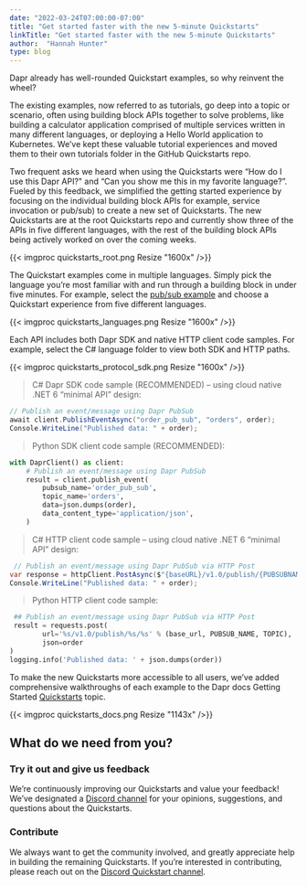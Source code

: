 ```yaml
---
date: "2022-03-24T07:00:00-07:00"
title: "Get started faster with the new 5-minute Quickstarts"
linkTitle: "Get started faster with the new 5-minute Quickstarts"
author:  "Hannah Hunter"
type: blog
---
```

Dapr already has well-rounded Quickstart examples, so why reinvent the wheel?

The existing examples, now referred to as tutorials, go deep into a topic or scenario, often using building block APIs together to solve problems, like building a calculator application comprised of multiple services written in many different languages, or deploying a Hello World application to Kubernetes. We’ve kept these valuable tutorial experiences and moved them to their own tutorials folder in the GitHub Quickstarts repo.

Two frequent asks we heard when using the Quickstarts were “How do I use this Dapr API?" and “Can you show me this in my favorite language?”. Fueled by this feedback, we simplified the getting started experience by focusing on the individual building block APIs for example, service invocation or pub/sub) to create a new set of Quickstarts. The new Quickstarts are at the root Quickstarts repo and currently show three of the APIs in five different languages, with the rest of the building block APIs being actively worked on over the coming weeks. 

{{< imgproc quickstarts_root.png  Resize "1600x" />}}

The Quickstart examples come in multiple languages. Simply pick the language you’re most familiar with and run through a building block in under five minutes. For example, select the [pub/sub example](https://github.com/dapr/quickstarts/tree/master/pub_sub) and choose a Quickstart experience from five different languages. 

{{< imgproc quickstarts_languages.png  Resize "1600x" />}}

Each API includes both Dapr SDK and native HTTP client code samples. For example, select the C# language folder to view both SDK and HTTP paths. 

{{< imgproc quickstarts_protocol_sdk.png  Resize "1600x" />}}

> C# Dapr SDK code sample (RECOMMENDED) – using cloud native .NET 6 “minimal API” design:  
```csharp
// Publish an event/message using Dapr PubSub
await client.PublishEventAsync("order_pub_sub", "orders", order);
Console.WriteLine("Published data: " + order);
```

> Python SDK client code sample (RECOMMENDED):
```python
with DaprClient() as client:
    # Publish an event/message using Dapr PubSub
    result = client.publish_event(
        pubsub_name='order_pub_sub',
        topic_name='orders',
        data=json.dumps(order),
        data_content_type='application/json',
    )
```

> C# HTTP client code sample – using cloud native .NET 6 “minimal API” design:

```csharp
 // Publish an event/message using Dapr PubSub via HTTP Post
var response = httpClient.PostAsync($"{baseURL}/v1.0/publish/{PUBSUBNAME}/{TOPIC}", content);
Console.WriteLine("Published data: " + order);
```

> Python HTTP client code sample:

```python
 ## Publish an event/message using Dapr PubSub via HTTP Post
 result = requests.post(
        url='%s/v1.0/publish/%s/%s' % (base_url, PUBSUB_NAME, TOPIC),
        json=order
)
logging.info('Published data: ' + json.dumps(order))
```

To make the new Quickstarts more accessible to all users, we’ve added comprehensive walkthroughs of each example to the Dapr docs Getting Started [Quickstarts](Quickstarts) topic. 

{{< imgproc quickstarts_docs.png  Resize "1143x" />}}

## What do we need from you? 

### Try it out and give us feedback 

We’re continuously improving our Quickstarts and value your feedback! We’ve designated a [Discord channel](https://discord.gg/22ZtJrNe) for your opinions, suggestions, and questions about the Quickstarts. 

### Contribute 

We always want to get the community involved, and greatly appreciate help in building the remaining Quickstarts. If you’re interested in contributing, please reach out on the [Discord Quickstart channel](https://discord.gg/22ZtJrNe). 

